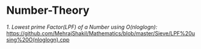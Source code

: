 # Number-Theory
<em> 1.  Lowest prime Factor(LPF) of a Number using O(nloglogn): </em> https://github.com/MehrajShakil/Mathematics/blob/master/Sieve/LPF%20using%20O(nloglogn).cpp
